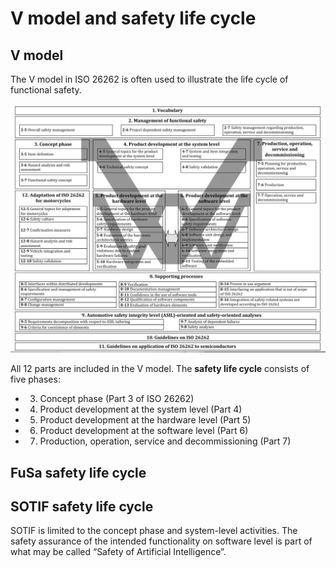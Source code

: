 # V model and safety life cycle

## V model

The V model in ISO 26262 is often used to illustrate the life cycle of functional safety.

![Figure 1 &#x2014; Overview of the ISO 26262 series of standards](.gitbook/assets/v_model.jpg)

All 12 parts are included in the V model. The **safety life cycle** consists of five phases:

* 3. Concept phase \(Part 3 of ISO 26262\)
* 4. Product development at the system level \(Part 4\)
* 5. Product development at the hardware level \(Part 5\)
* 6. Product development at the software level \(Part 6\)
* 7. Production, operation, service and decommissioning \(Part 7\)

## FuSa safety life cycle



## SOTIF safety life cycle

SOTIF is limited to the concept phase and system-level activities. The safety assurance of the intended functionality on software level is part of what may be called “Safety of Artificial Intelligence”. 

